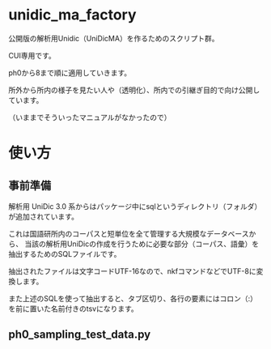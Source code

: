 # unidic_ma_factory
公開版の解析用Unidic（UniDicMA）を作るためのスクリプト群。

CUI専用です。

ph0から8まで順に適用していきます。

所外から所内の様子を見たい人や（透明化）、所内での引継ぎ目的で向け公開しています。

（いままでそういったマニュアルがなかったので）

# 使い方
## 事前準備

解析用 UniDic 3.0 系からはパッケージ中にsqlというディレクトリ（フォルダ）が追加されています。

これは国語研所内のコーパスと短単位を全て管理する大規模なデータベースから、
当該の解析用UniDicの作成を行うために必要な部分（コーパス、語彙）を抽出するためのSQLファイルです。

抽出されたファイルは文字コードUTF-16なので、nkfコマンドなどでUTF-8に変換します。

また上述のSQLを使って抽出すると、タブ区切り、各行の要素にはコロン（:）を前に置いた名前付きのtsvになります。

## ph0_sampling_test_data.py

これは
